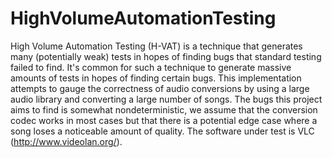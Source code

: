 HighVolumeAutomationTesting
===========================

High Volume Automation Testing (H-VAT) is a technique that generates many (potentially weak) tests in hopes of finding bugs that standard testing failed to find. It's common for such a technique to generate massive amounts of tests in hopes of finding certain bugs. This implementation attempts to gauge the correctness of audio conversions by using a large audio library and converting a large number of songs. The bugs this project aims to find is somewhat nondeterministic, we assume that the conversion codec works in most cases but that there is a potential edge case where a song loses a noticeable amount of quality.
The software under test is VLC (http://www.videolan.org/).
